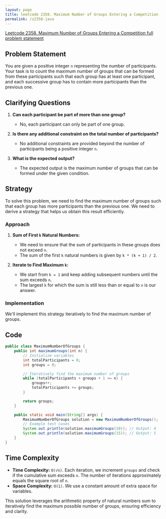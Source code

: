 ```yaml
---
layout: page
title: leetcode 2358. Maximum Number of Groups Entering a Competition
permalink: /s2358-java
---
```

[Leetcode 2358. Maximum Number of Groups Entering a Competition full problem statement](https://algoadvance.github.io/algoadvance/l2358)
## Problem Statement

You are given a positive integer `n` representing the number of participants. Your task is to count the maximum number of groups that can be formed from these participants such that each group has at least one participant, and each successive group has to contain more participants than the previous one.

## Clarifying Questions

1. **Can each participant be part of more than one group?**
   - No, each participant can only be part of one group.

2. **Is there any additional constraint on the total number of participants?**
   - No additional constraints are provided beyond the number of participants being a positive integer `n`.

3. **What is the expected output?**
   - The expected output is the maximum number of groups that can be formed under the given condition.

## Strategy

To solve this problem, we need to find the maximum number of groups such that each group has more participants than the previous one. We need to derive a strategy that helps us obtain this result efficiently.

### Approach

1. **Sum of First `k` Natural Numbers:**
   - We need to ensure that the sum of participants in these groups does not exceed `n`.
   - The sum of the first `k` natural numbers is given by `k * (k + 1) / 2`.

2. **Iterate to Find Maximum `k`:**
   - We start from `k = 1` and keep adding subsequent numbers until the sum exceeds `n`.
   - The largest `k` for which the sum is still less than or equal to `n` is our answer.

### Implementation

We'll implement this strategy iteratively to find the maximum number of groups.

## Code

```java
public class MaximumNumberOfGroups {
    public int maximumGroups(int n) {
        // Initialize variables
        int totalParticipants = 0;
        int groups = 0;

        // Iteratively find the maximum number of groups
        while (totalParticipants + groups + 1 <= n) {
            groups++;
            totalParticipants += groups;
        }

        return groups;
    }

    public static void main(String[] args) {
        MaximumNumberOfGroups solution = new MaximumNumberOfGroups();
        // Example test cases
        System.out.println(solution.maximumGroups(10)); // Output: 4 
        System.out.println(solution.maximumGroups(15)); // Output: 5 
    }
}
```

## Time Complexity

- **Time Complexity:** `O(√n)`. Each iteration, we increment `groups` and check if the cumulative sum exceeds `n`. The number of iterations approximately equals the square root of `n`.
- **Space Complexity:** `O(1)`. We use a constant amount of extra space for variables.

This solution leverages the arithmetic property of natural numbers sum to iteratively find the maximum possible number of groups, ensuring efficiency and clarity.